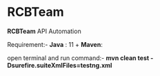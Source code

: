 # RCBTeam

**RCBTeam** API Automation 

Requirement:-
**Java** : 11 +
**Maven**:


open terminal and run command:-
**mvn clean test -Dsurefire.suiteXmlFiles=testng.xml**
